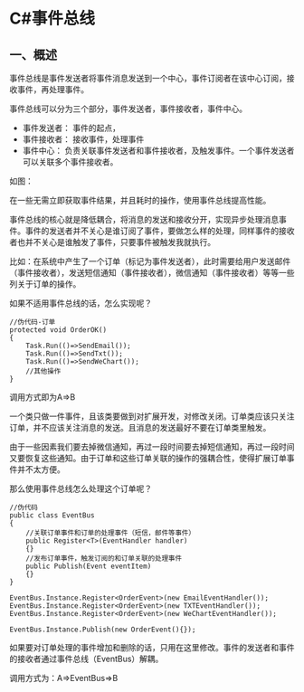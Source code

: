 # C#事件总线

## 一、概述

事件总线是事件发送者将事件消息发送到一个中心，事件订阅者在该中心订阅，接收事件，再处理事件。

事件总线可以分为三个部分，事件发送者，事件接收者，事件中心。

* 事件发送者： 事件的起点，
* 事件接收者： 接收事件，处理事件
* 事件中心： 负责关联事件发送者和事件接收者，及触发事件。一个事件发送者可以关联多个事件接收者。

如图：

在一些无需立即获取事件结果，并且耗时的操作，使用事件总线提高性能。

事件总线的核心就是降低耦合，将消息的发送和接收分开，实现异步处理消息事件。事件的发送者并不关心是谁订阅了事件，要做怎么样的处理，同样事件的接收者也并不关心是谁触发了事件，只要事件被触发我就执行。

比如：在系统中产生了一个订单（标记为事件发送者），此时需要给用户发送邮件（事件接收者），发送短信通知（事件接收者），微信通知（事件接收者）等等一些列关于订单的操作。

如果不适用事件总线的话，怎么实现呢？

```CSharp
//伪代码-订单
protected void OrderOK()
{
    Task.Run(()=>SendEmail());
    Task.Run(()=>SendTxt());
    Task.Run(()=>SendWeChart());
    //其他操作
}
```

调用方式即为A=>B

一个类只做一件事件，且该类要做到对扩展开发，对修改关闭。订单类应该只关注订单，并不应该关注消息的发送。且消息的发送最好不要在订单类里触发。


由于一些因素我们要去掉微信通知，再过一段时间要去掉短信通知，再过一段时间又要恢复这些通知。由于订单和这些订单关联的操作的强耦合性，使得扩展订单事件并不太方便。



那么使用事件总线怎么处理这个订单呢？

```CSharp
//伪代码
public class EventBus
{
    //关联订单事件和订单的处理事件（短信，邮件等事件）
    public Register<T>(EventHandler handler)
    {}
    //发布订单事件，触发订阅的和订单关联的处理事件
    public Publish(Event eventItem)
    {}
}

EventBus.Instance.Register<OrderEvent>(new EmailEventHandler());
EventBus.Instance.Register<OrderEvent>(new TXTEventHandler());
EventBus.Instance.Register<OrderEvent>(new WeChartEventHandler());

EventBus.Instance.Publish(new OrderEvent(){});
```
如果要对订单处理的事件增加和删除的话，只用在这里修改。事件的发送者和事件的接收者通过事件总线（EventBus）解耦。

调用方式为：A=>EventBus=>B

